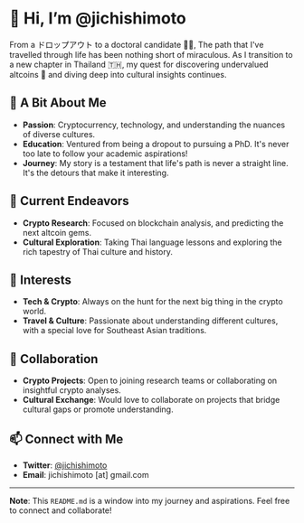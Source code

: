 # 👋 Hi, I’m @jichishimoto

From a ドロップアウト to a doctoral candidate 👨‍🎓, The path that I've travelled through life has been nothing short of miraculous. As I transition to a new chapter in Thailand 🇹🇭, my quest for discovering undervalued altcoins 💎 and diving deep into cultural insights continues.

## 📜 A Bit About Me
- **Passion**: Cryptocurrency, technology, and understanding the nuances of diverse cultures.
- **Education**: Ventured from being a dropout to pursuing a PhD. It's never too late to follow your academic aspirations!
- **Journey**: My story is a testament that life's path is never a straight line. It's the detours that make it interesting.

## 🌱 Current Endeavors
- **Crypto Research**: Focused on blockchain analysis, and predicting the next altcoin gems.
- **Cultural Exploration**: Taking Thai language lessons and exploring the rich tapestry of Thai culture and history.

## 👀 Interests 
- **Tech & Crypto**: Always on the hunt for the next big thing in the crypto world.
- **Travel & Culture**: Passionate about understanding different cultures, with a special love for Southeast Asian traditions.
  
## 💞️ Collaboration
- **Crypto Projects**: Open to joining research teams or collaborating on insightful crypto analyses.
- **Cultural Exchange**: Would love to collaborate on projects that bridge cultural gaps or promote understanding.

## 📫 Connect with Me
- **Twitter**: [@jichishimoto](https://twitter.com/shimotoj)
- **Email**: jichishimoto [at] gmail.com
---
**Note**: This `README.md` is a window into my journey and aspirations. Feel free to connect and collaborate!
